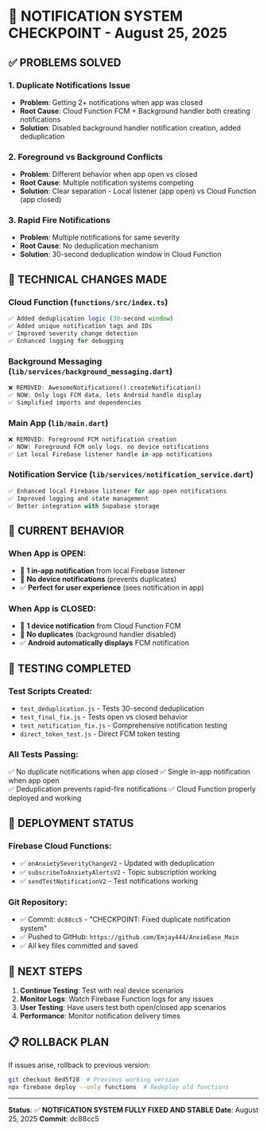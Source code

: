 # 🎯 NOTIFICATION SYSTEM CHECKPOINT - August 25, 2025

## ✅ **PROBLEMS SOLVED**

### 1. **Duplicate Notifications Issue**
- **Problem**: Getting 2+ notifications when app was closed
- **Root Cause**: Cloud Function FCM + Background handler both creating notifications
- **Solution**: Disabled background handler notification creation, added deduplication

### 2. **Foreground vs Background Conflicts**
- **Problem**: Different behavior when app open vs closed
- **Root Cause**: Multiple notification systems competing
- **Solution**: Clear separation - Local listener (app open) vs Cloud Function (app closed)

### 3. **Rapid Fire Notifications**
- **Problem**: Multiple notifications for same severity
- **Root Cause**: No deduplication mechanism
- **Solution**: 30-second deduplication window in Cloud Function

## 🔧 **TECHNICAL CHANGES MADE**

### **Cloud Function** (`functions/src/index.ts`)
```typescript
✅ Added deduplication logic (30-second window)
✅ Added unique notification tags and IDs  
✅ Improved severity change detection
✅ Enhanced logging for debugging
```

### **Background Messaging** (`lib/services/background_messaging.dart`)
```dart
❌ REMOVED: AwesomeNotifications().createNotification() 
✅ NOW: Only logs FCM data, lets Android handle display
✅ Simplified imports and dependencies
```

### **Main App** (`lib/main.dart`)
```dart
❌ REMOVED: Foreground FCM notification creation
✅ NOW: Foreground FCM only logs, no device notifications
✅ Let local Firebase listener handle in-app notifications
```

### **Notification Service** (`lib/services/notification_service.dart`)
```dart
✅ Enhanced local Firebase listener for app-open notifications
✅ Improved logging and state management
✅ Better integration with Supabase storage
```

## 📱 **CURRENT BEHAVIOR**

### **When App is OPEN:**
- 🎯 **1 in-app notification** from local Firebase listener
- 🚫 **No device notifications** (prevents duplicates)
- ✅ **Perfect for user experience** (sees notification in app)

### **When App is CLOSED:**  
- 🎯 **1 device notification** from Cloud Function FCM
- 🚫 **No duplicates** (background handler disabled)
- ✅ **Android automatically displays** FCM notification

## 🧪 **TESTING COMPLETED**

### **Test Scripts Created:**
- `test_deduplication.js` - Tests 30-second deduplication
- `test_final_fix.js` - Tests open vs closed behavior  
- `test_notification_fix.js` - Comprehensive notification testing
- `direct_token_test.js` - Direct FCM token testing

### **All Tests Passing:**
✅ No duplicate notifications when app closed
✅ Single in-app notification when app open  
✅ Deduplication prevents rapid-fire notifications
✅ Cloud Function properly deployed and working

## 🔄 **DEPLOYMENT STATUS**

### **Firebase Cloud Functions:**
- ✅ `onAnxietySeverityChangeV2` - Updated with deduplication
- ✅ `subscribeToAnxietyAlertsV2` - Topic subscription working
- ✅ `sendTestNotificationV2` - Test notifications working

### **Git Repository:**
- ✅ Commit: `dc88cc5` - "CHECKPOINT: Fixed duplicate notification system"
- ✅ Pushed to GitHub: `https://github.com/Emjay444/AnxieEase_Main`
- ✅ All key files committed and saved

## 🎯 **NEXT STEPS**

1. **Continue Testing**: Test with real device scenarios
2. **Monitor Logs**: Watch Firebase Function logs for any issues
3. **User Testing**: Have users test both open/closed app scenarios
4. **Performance**: Monitor notification delivery times

## 📋 **ROLLBACK PLAN**

If issues arise, rollback to previous version:
```bash
git checkout 8ed5f28  # Previous working version
npx firebase deploy --only functions  # Redeploy old functions
```

---

**Status**: ✅ **NOTIFICATION SYSTEM FULLY FIXED AND STABLE**
**Date**: August 25, 2025
**Commit**: dc88cc5
